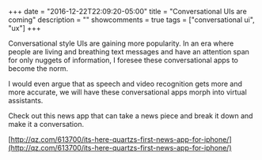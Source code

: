 +++
date = "2016-12-22T22:09:20-05:00"
title = "Conversational UIs are coming"
description = ""
showcomments = true
tags = ["conversational ui", "ux"]
+++

Conversational style UIs are gaining more popularity. In an era where people are living and breathing text messages and have an attention span for only nuggets of information, I foresee these conversational apps to become the norm.

I would even argue that as speech and video recognition gets more and more accurate, we will have these conversational apps morph into virtual assistants.

Check out this news app that can take a news piece and break it down and make it a conversation.

[http://qz.com/613700/its-here-quartzs-first-news-app-for-iphone/](http://qz.com/613700/its-here-quartzs-first-news-app-for-iphone/)
